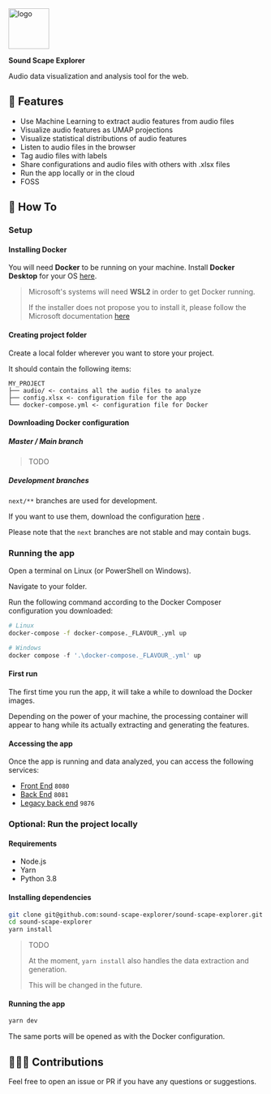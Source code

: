 <img alt="logo" width="80px" src="https://i.imgur.com/ZFnumtY.png">

**Sound Scape Explorer**

Audio data visualization and analysis tool for the web.

## 🔨 Features

- Use Machine Learning to extract audio features from audio files
- Visualize audio features as UMAP projections
- Visualize statistical distributions of audio features
- Listen to audio files in the browser
- Tag audio files with labels
- Share configurations and audio files with others with .xlsx files
- Run the app locally or in the cloud
- FOSS

## 📖 How To

### Setup

#### Installing Docker

You will need **Docker** to be running on your machine. Install **Docker Desktop** for your
OS [here](https://www.docker.com/products/docker-desktop).

> Microsoft's systems will need **WSL2** in order to get Docker running.
>
> If the installer does not propose you to install it, please follow the Microsoft documentation
> [here](https://learn.microsoft.com/en-us/windows/wsl/install-manual#step-4---download-the-linux-kernel-update-package)

#### Creating project folder

Create a local folder wherever you want to store your project.

It should contain the following items:

```
MY_PROJECT
├── audio/ <- contains all the audio files to analyze
├── config.xlsx <- configuration file for the app
└── docker-compose.yml <- configuration file for Docker
```

#### Downloading Docker configuration

##### Master / Main branch

> TODO

##### Development branches

`next/**` branches are used for development.

If you want to use them, download the
configuration [here](https://raw.githubusercontent.com/sound-scape-explorer/sound-scape-explorer/next/rewrite/docker-compose.next.yml)
.

Please note that the `next` branches are not stable and may contain bugs.

### Running the app

Open a terminal on Linux (or PowerShell on Windows).

Navigate to your folder.

Run the following command according to the Docker Composer configuration you downloaded:

```bash
# Linux
docker-compose -f docker-compose._FLAVOUR_.yml up
```

```powershell
# Windows
docker compose -f '.\docker-compose._FLAVOUR_.yml' up
```

#### First run

The first time you run the app, it will take a while to download the Docker images.

Depending on the power of your machine, the processing container will appear to hang while its actually extracting and
generating the features.

#### Accessing the app

Once the app is running and data analyzed, you can access the following services:

- [Front End](http://localhost:8080) `8080`
- [Back End](http://localhost:8081) `8081`
- [Legacy back end](http://localhost:9876) `9876`

### Optional: Run the project locally

#### Requirements

- Node.js
- Yarn
- Python 3.8

#### Installing dependencies

```bash
git clone git@github.com:sound-scape-explorer/sound-scape-explorer.git
cd sound-scape-explorer
yarn install
```

> TODO
>
> At the moment, `yarn install` also handles the data extraction and generation.
>
> This will be changed in the future.

#### Running the app

```bash
yarn dev
```

The same ports will be opened as with the Docker configuration.

## 🧑‍🤝‍🧑 Contributions

Feel free to open an issue or PR if you have any questions or suggestions.
